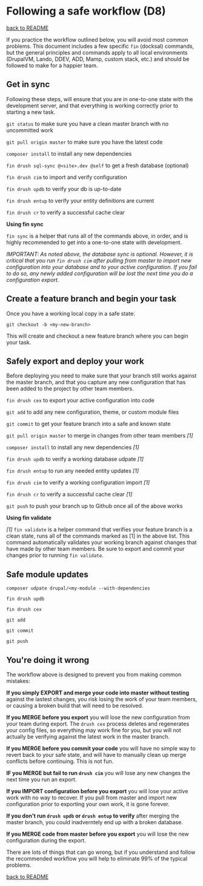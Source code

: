# Following a safe workflow (D8)

[back to README](../README.md)

If you practice the workflow outlined below, you will avoid most common problems. This document includes a few specific ```fin``` (docksal) commands, but the general principles and commands apply to all local environments (DrupalVM, Lando, DDEV, ADD, Mamp, custom stack, etc.) and should be followed to make for a happier team.

## Get in sync

Following these steps, will ensure that you are in one-to-one state with the development server, and that everything is working correctly prior to starting a new task.

```git status``` to make sure you have a clean master branch with no uncommitted work

```git pull origin master``` to make sure you have the latest code

```composer install``` to install any new dependencies

```fin drush sql-sync @<site>.dev @self``` to get a fresh database (optional)

```fin drush cim``` to import and verify configuration

```fin drush updb``` to verify your db is up-to-date

```fin drush entup``` to verify your entity definitions are current

```fin drush cr``` to verify a successful cache clear

**Using fin sync**

```fin sync``` is a helper that runs all of the commands above, in order, and is highly recommended to get into a one-to-one state with development.

*IMPORTANT: As noted above, the database sync is optional. However, it is critical that you run ```fin drush cim``` after pulling from master to import new configuration into your database and to your active configuration. If you fail to do so, any newly added configuration will be lost the next time you do a configuration export.*

## Create a feature branch and begin your task

Once you have a working local copy in a safe state:

```git checkout -b <my-new-branch>```

This will create and checkout a new feature branch where you can begin your task. 

## Safely export and deploy your work

Before deploying you need to make sure that your branch still works against the master branch, and that you capture any new configuration that has been added to the project by other team members.


```fin drush cex``` to export your active configuration into code

```git add``` to add any new configuration, theme, or custom module files

```git commit``` to get your feature branch into a safe and known state

```git pull origin master``` to merge in changes from other team members *[1]*

```composer install``` to install any new dependencies *[1]*

```fin drush updb``` to verify a working database udpate *[1]*

```fin drush entup``` to run any needed entity updates *[1]*

```fin drush cim``` to verify a working configuration import *[1]*

```fin drush cr``` to verify a successful cache clear *[1]*

```git push``` to push your branch up to Github once all of the above works

**Using fin validate**

*[1]* ```fin validate``` is a helper command that verifies your feature branch is a clean state, runs all of the commands marked as [1] in the above list. This command automatically validates your working branch against changes that have made by other team members. Be sure to export and commit your changes prior to running ```fin validate```.

## Safe module updates

```composer udpate drupal/<my-module --with-dependencies```

```fin drush updb```

```fin drush cex```

```git add```

```git commit```

```git push```
## You're doing it wrong

The workflow above is designed to prevent you from making common mistakes:

**If you simply EXPORT and merge your code into master without testing** against the lastest changes, you risk losing the work of your team members, or causing a broken build that will need to be resolved.  

**If you MERGE before you export** you will lose the new configuration from your team during export. The ```drush cex``` process deletes and regenerates your config files, so everything may work fine for you, but you will not actually be verifying against the latest work in the master branch.

**If you MERGE before you commit your code** you will have no simple way to revert back to your safe state, and will have to manually clean up merge conflicts before continuing. This is not fun.

**IF you MERGE but fail to run ```drush cim```** you will lose any new changes the next time you run an export. 

**If you IMPORT configuration before you export** you will lose your active work with no way to recover. If you pull from master and import new configuration prior to exporting your own work, it is gone forever.

**If you don't run ```drush updb``` or ```drush entup``` to verify** after merging the master branch, you could inadverntely end up with a broken database.

**If you MERGE code from master before you export** you will lose the new configuration during the export.

There are lots of things that can go wrong, but if you understand and follow the recommended workflow you will help to eliminate 99% of the typical problems.

[back to README](../README.md)  





